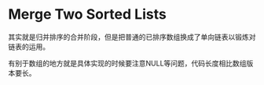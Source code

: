 # Merge Two Sorted Lists

其实就是归并排序的合并阶段，但是把普通的已排序数组换成了单向链表以锻炼对链表的运用。

有别于数组的地方就是具体实现的时候要注意NULL等问题，代码长度相比数组版本要长。
